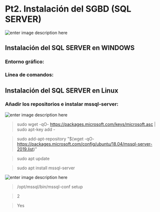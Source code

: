 # Pt2. Instalación del SGBD (SQL SERVER)
![enter image description here](https://www.dataprix.com/files/uploads/103image/logo_sqlserver.png)


## Instalación del SQL SERVER en WINDOWS
### Entorno gráfico:

### Línea de comandos:

## Instalación del SQL SERVER en Linux

### Añadir los repositorios e instalar mssql-server:
![enter image description here](https://lh3.googleusercontent.com/AQyo-XtQC1mKAagdyHMWVv1wCQy3sgjc6lPkg6Hr-rX8K5653GhUa7VYVPURD7OLUJpcfl1DlnmhvgOy5_Jr_pbcS75qb6I9xxnLUr_I1wT44TSLYTkVx8RdboXkWNGU1JpYwN_8z2GueN_yDl00GDqvhLn9Sf4rdc6UIVyPyszm0e8SqnJg8Wq6IHJJecnaP79ayu-UgC50tIyGJqoflofIuD49V1uuti96CcvfVRMUJkK51AVj68IzKcfOFzJVD24N5KHhNWPTNs7nIaSG3unXYjByBQlk9ruDylvr98v2CQ3OzNn8K7JMkq7KWLxBuZOn5cdJ2p69vpO2MevwhNrYR9o22g5yuruCHvrVwE-abdxoWu3-FVmwJhgxB_Q3PEkG_xvyex9k4jU7iN7phWSa8iGEfCuofyTNdvXa0qd0Rly7hakPphWtbapBIilMiHedOqVZ6SbWEAfhAo7uYqpoLq5fKQ1CJCabm42bq2ULi2aWUgl_GzFS8TKlCsXULmtg8JRZ8L263krLIlnmOTQQ_fZt5X2-J4ehYEGRZmkH3GH119gL3PnPFGLN2OwXt5cqMER9FGu5hGQ0JU--IrKuFEs23j_uItNtACtQaWwaAkFrOf55uqRBRD42F6ETUjUed2b2FbTBkTOXpK0ufF5kU5uTF3j28HJ1Y_PADXWEf-LyfOQltblhBAxaIQ=w1389-h357-no?authuser=1)
>sudo wget -qO- https://packages.microsoft.com/keys/microsoft.asc | sudo apt-key add -

>sudo add-apt-repository "$(wget -qO- https://packages.microsoft.com/config/ubuntu/18.04/mssql-server-2019.list)"

>sudo apt update

>sudo apt install mssql-server

![enter image description here](https://lh3.googleusercontent.com/4MOxo0sWaTjT8nFZcpGvVgWMv8bl3QfJBqztgc7LJtzmwv40pDppnAtH_6oaH0AWsfQbMbSPHhHi-9HL0ItpCi8mfQqQFk-hD45EJ16DbCpzbXeBGXhBKpUNu5Sl4nG2ScFgltBUza388VSV283X0aJA3fF2V5oC6FnDBPh3Hy97crbWImWgQ1t5tFbN9oNZoky9zA_X7IcNjJdatq8EII3veWPi6pqnifbN4OdqBN9Y1N633QmWH3Owaw4BKP6HY1UhRVlBR1fFZTT8bWnxWnkWyDPRe94xZwfzOZj6gqKJBLxrEZjg8-TjKiOo__hyLWvchqUzM3gZKSYzOpJiF1LXEWlL4fjH6jaLXSsy6AXDhO676mqtwNLUtl5socTvK0rUvhC-PaXxUBmJ10n0tepkgQNS2lNoMG17PE_cfSIPnqqXzjjp3P1jMGpOQAkjygMctKwWSwjykVASvMjPlufFYf03J8U1y77YsYOsObXuvuqtDxCdator8hnlsxjQixWJrywaNphBq5Am7G8twpybjYj0vYZiK51XsiJCCgrFlCzbuptYvAH298obBVyYPN71adt0ezJH68-B2xD894Gg6fjVNqZkTBVEFXbt8HEQfrM9C45vCeseEqpcr7FuEcPedU88ycHciiSeZfK4KPLJTboz2zSf5IbgZoGosTKmUgBkhVBNaDHq0eGyIA=w944-h452-no?authuser=1)
>/opt/mssql/bin/mssql-conf setup

>2

>Yes




<!--stackedit_data:
eyJoaXN0b3J5IjpbLTE5MTI0NTE4ODNdfQ==
-->